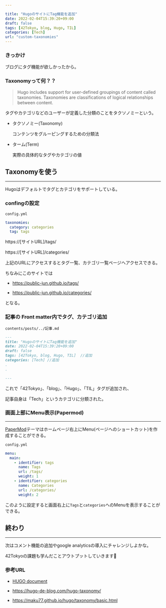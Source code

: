 ```yaml
---

title: "HugoのサイトにTag機能を追加"
date: 2022-02-04T15:39:20+09:00
draft: false
tags: [42Tokyo, blog, Hugo, TIL]
categories: [Tech]
url: "custom-taxonomies"
---
```


### きっかけ
ブログにタグ機能が欲しかったから。

### Taxonomyって何？？
> Hugo includes support for user-defined groupings of content called taxonomies. Taxonomies are classifications of logical relationships between content.

タグやカテゴリなどのユーザーが定義した分類のことをタクソノミーという。

- タクソノミー(Taxonomy)

	コンテンツをグルーピングするための分類法

- ターム(Term)
	
	実際の具体的なタグやカテゴリの値

## Taxonomyを使う
---
Hugoはデフォルトでタグとカテゴリをサポートしている。

### confingの設定
`config.yml`
```yaml
taxonomies:
  category: categories
  tag: tags
```

https://[サイトURL]/tags/

https://[サイトURL]/categories/

上記のURLにアクセスするとタグ一覧、カテゴリ一覧ページへアクセスできる。

ちなみにこのサイトでは

- https://public-jun.github.io/tags/

- https://public-jun.github.io/categories/

となる。

### 記事の Front matter内でタグ、カテゴリ追加
`contents/posts/../記事.md`

```md
---
title: "HugoのサイトにTag機能を追加"
date: 2022-02-04T15:39:20+09:00
draft: false
tags: [42Tokyo, blog, Hugo, TIL]  //追加
categories: [Tech] //追加
.
.

---
```
これで「42Tokyo」、「blog」、「Hugo」、「TIL」タグが追加され、

記事自身は「Tech」というカテゴリに分類された。

### 画面上部にMenu表示(Papermod)
---
[PaperMod](https://github.com/adityatelange/hugo-PaperMod)テーマはホームページ右上にMenu(ページへのショートカット)を作成することができる。

`config.yml`
```yml
menu:
  main:
    - identifier: tags
      name: Tags
      url: /tags/
      weight: 1 
    - identifier: categories
      name: Categories
      url: /categories/
      weight: 2
```
このように設定すると画面右上に`Tags`と`categories`へのMenuを表示することができる。

## 終わり
---
次はコメント機能の追加やgoogle analyticsの導入にチャレンジしよかな。

42Tokyoの課題も学んだことアウトプットしていきます:raised_hands:

### 参考URL

- [HUGO document](https://gohugo.io/content-management/taxonomies/)

- https://hugo-de-blog.com/hugo-taxonomy/

- https://maku77.github.io/hugo/taxonomy/basic.html

